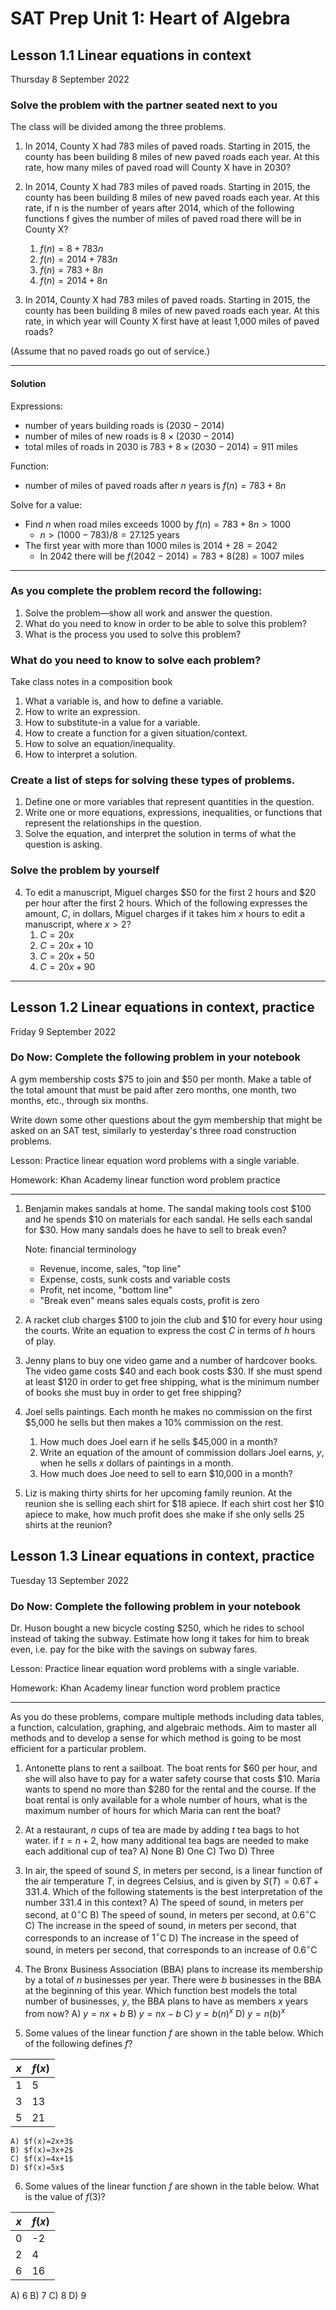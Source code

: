 # SAT Prep Unit 1: Heart of Algebra

## Lesson 1.1 Linear equations in context

Thursday 8 September 2022

### Solve the problem with the partner seated next to you

The class will be divided among the three problems.

1. In 2014, County X had 783 miles of paved roads. Starting in 2015, the county has been building 8 miles of new paved roads each year. At this rate, how many miles of paved road will County X have in 2030?
1. In 2014, County X had 783 miles of paved roads. Starting in 2015, the county has been building 8 miles of new paved roads each year. At this rate, if n is the number of years after 2014, which of the following functions f gives the number of miles of paved road there will be in County X?
    1. $f(n) = 8 + 783n$
    1. $f(n) = 2014 + 783n$
    1. $f(n) = 783 + 8n$
    1. $f(n) = 2014 + 8n$

1. In 2014, County X had 783 miles of paved roads. Starting in 2015, the county has been building 8 miles of new paved roads each year. At this rate, in which year will County X first have at least 1,000 miles of paved roads?

  (Assume that no paved roads go out of service.)
__________

#### Solution

Expressions:

* number of years building roads is $(2030-2014)$
* number of miles of new roads is $8 \times (2030-2014)$
* total miles of roads in 2030 is $783+8 \times (2030-2014)=911$ miles

Function:

* number of miles of paved roads after $n$ years is $f(n) = 783 + 8n$

Solve for a value:

* Find $n$ when road miles exceeds 1000 by $f(n) = 783 + 8n > 1000$
  * $n > (1000-783)/8=27.125$ years
* The first year with more than 1000 miles is $2014+28=2042$
  * In 2042 there will be $f(2042-2014) = 783 + 8(28) = 1007$ miles

__________

### As you complete the problem record the following:

1. Solve the problem—show all work and answer the question.
1. What do you need to know in order to be able to solve this problem?
1. What is the process you used to solve this problem?

### What do you need to know to solve each problem?

Take class notes in a composition book

1. What a variable is, and how to define a variable.
1. How to write an expression.
1. How to substitute-in a value for a variable.
1. How to create a function for a given situation/context.
1. How to solve an equation/inequality.
1. How to interpret a solution.

### Create a list of steps for solving these types of problems.

1. Define one or more variables that represent quantities in the question.
1. Write one or more equations, expressions, inequalities, or functions that represent the relationships in the question.
1. Solve the equation, and interpret the solution in terms of what the question is asking.

### Solve the problem by yourself

4. To edit a manuscript, Miguel charges \$50 for the first 2 hours and \$20 per hour after the first 2 hours. Which of the following expresses the amount, $C$, in dollars, Miguel charges if it takes him $x$ hours to edit a manuscript, where $x>2$?  
    1. $C=20x$
    1. $C=20x+10$
    1. $C=20x+50$
    1. $C=20x+90$

__________

## Lesson 1.2 Linear equations in context, practice

Friday 9 September 2022

### Do Now: Complete the following problem in your notebook

A gym membership costs \$75 to join and \$50 per month. Make a table of the total amount that must be paid after zero months, one month, two months, etc., through six months.

Write down some other questions about the gym membership that might be asked on an SAT test, similarly to yesterday's three road construction problems.

Lesson: Practice linear equation word problems with a single variable.

Homework: Khan Academy linear function word problem practice
__________

1. Benjamin makes sandals at home. The sandal making tools cost \$100 and he spends \$10 on materials for each sandal. He sells each sandal for \$30. How many sandals does he have to sell to break even?

    Note: financial terminology

    * Revenue, income, sales, "top line"
    * Expense, costs, sunk costs and variable costs
    * Profit, net income, "bottom line"
    * "Break even" means sales equals costs, profit is zero

1. A racket club charges \$100 to join the club and \$10 for every hour using the courts. Write an equation to express the cost $C$ in terms of $h$ hours of play.

1. Jenny plans to buy one video game and a number of hardcover books. The video game costs \$40 and each book costs \$30. If she must spend at least \$120 in order to get free shipping, what is the minimum number of books she must buy in order to get free shipping?

1. Joel sells paintings. Each month he makes no commission on the first \$5,000 he sells but then makes a 10% commission on the rest.
    1. How much does Joel earn if he sells \$45,000 in a month?
    1. Write an equation of the amount of commission dollars Joel earns, $y$, when he sells $x$ dollars of paintings in a month.
    1. How much does Joe need to sell to earn $10,000 in a month?

1. Liz is making thirty shirts for her upcoming family reunion. At the reunion she is selling each shirt for \$18 apiece. If each shirt cost her \$10 apiece to make, how much profit does she make if she only sells 25 shirts at the reunion?  

## Lesson 1.3 Linear equations in context, practice

Tuesday 13 September 2022

### Do Now: Complete the following problem in your notebook

Dr. Huson bought a new bicycle costing \$250, which he rides to school instead of taking the subway. Estimate how long it takes for him to break even, i.e. pay for the bike with the savings on subway fares.

Lesson: Practice linear equation word problems with a single variable.

Homework: Khan Academy linear function word problem practice
_______

As you do these problems, compare multiple methods including data tables, a function, calculation, graphing, and algebraic methods. Aim to master all methods and to develop a sense for which method is going to be most efficient for a particular problem.

1. Antonette plans to rent a sailboat. The boat rents for \$60 per hour, and she will also have to pay for a water safety course that costs \$10. Maria wants to spend no more than \$280 for the rental and the course. If the boat rental is only available for a whole number of hours, what is the maximum number of hours for which Maria can rent the boat?

1. At a restaurant, $n$ cups of tea are made by adding $t$ tea bags to hot water. if $t=n+2$, how many additional tea bags are needed to make each additional cup of tea?
    A) None
    B) One
    C) Two
    D) Three
1. In air, the speed of sound $S$, in meters per second, is a linear function of the air temperature $T$, in degrees Celsius, and is given by $S(T)=0.6 T + 331.4$. Which of the following statements is the best interpretation of the number 331.4 in this context?
  A) The speed of sound, in meters per second, at $0^\circ$C
  B) The speed of sound, in meters per second, at $0.6^\circ$C
  C) The increase in the speed of sound, in meters per second, that corresponds to an increase of  $1^\circ$C
  D) The increase in the speed of sound, in meters per second, that corresponds to an increase of  $0.6^\circ$C

1. The Bronx Business Association (BBA) plans to increase its membership by a total of $n$ businesses per year. There were $b$ businesses in the BBA at the beginning of this year. Which function best models the total number of businesses, $y$, the BBA plans to have as members $x$ years from now?
    A) $y=nx+b$
    B) $y=nx-b$
    C) $y=b(n)^x$
    D) $y=n(b)^x$

1. Some values of the linear function $f$ are shown in the table below. Which of the following defines $f$?

$x$ | $f(x)$
--| ----
1 | 5
3 | 13
5 | 21

    A) $f(x)=2x+3$
    B) $f(x)=3x+2$
    C) $f(x)=4x+1$
    D) $f(x)=5x$

6. Some values of the linear function $f$ are shown in the table below. What is the value of $f(3)$?

$x$ | $f(x)$
--| ----
0 | -2
2 | 4
6 | 16

  A) 6
  B) 7
  C) 8
  D) 9